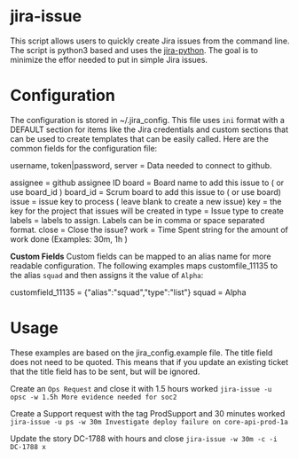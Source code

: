 jira-issue
================

This script allows users to quickly create Jira issues from the command line.  The script is python3 based and uses the [jira-python](https://github.com/pycontribs/jira). The goal is to minimize the effor needed to put in simple Jira issues.

Configuration
=====
The configuration is stored in ~/.jira_config.  This file uses `ini` format with a DEFAULT section for items like the Jira credentials and custom sections that can be used to create templates that can be easily called.  Here are the common fields for the configuration file:

username, token|password, server = Data needed to connect to github.

assignee = github assignee ID
board = Board name to add this issue to ( or use board_id )
board_id = Scrum board to add this issue to ( or use board)
issue = issue key to process ( leave blank to create a new issue)
key = the key for the project that issues will be created in
type = Issue type to create
labels = labels to assign.  Labels can be in comma or space separated format.
close = Close the issue?
work = Time Spent string for the amount of work done (Examples: 30m, 1h ) 

**Custom Fields**
Custom fields can be mapped to an alias name for more readable configuration.  The following examples maps customfile_11135 to the alias `squad` and then assigns it the value of `Alpha`:

customfield_11135 = {"alias":"squad","type":"list"}
squad = Alpha


Usage
=====
These examples are based on the jira_config.example file.  The title field does not need to be quoted.  This means that if you update an existing ticket that the title field has to be sent, but will be ignored.

Create an `Ops Request` and close it with 1.5 hours worked 
```jira-issue -u opsc -w 1.5h More evidence needed for soc2```

Create a Support request with the tag ProdSupport and 30 minutes worked
```jira-issue -u ps -w 30m Investigate deploy failure on core-api-prod-1a```

Update the story DC-1788 with hours and close
``` jira-issue -w 30m -c -i DC-1788 x ```








